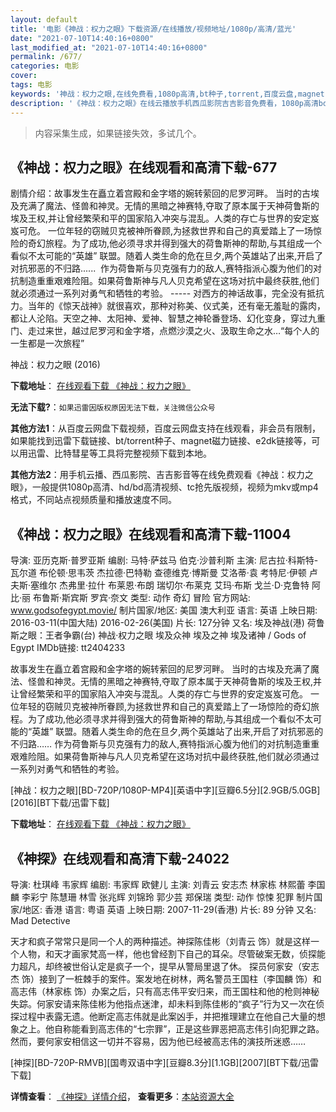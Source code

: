 ```yaml
---
layout: default
title: '电影《神战：权力之眼》下载资源/在线播放/视频地址/1080p/高清/蓝光'
date: "2021-07-10T14:40:16+0800"
last_modified_at: "2021-07-10T14:40:16+0800"
permalink: /677/
categories: 电影
cover:
tags: 电影
keywords: '神战：权力之眼,在线免费看,1080p高清,bt种子,torrent,百度云盘,magnet,磁力链,迅雷下载资源'
description: '《神战：权力之眼》在线云播放手机西瓜影院吉吉影音免费看，1080p高清bd/hd未删减完整版和tc抢先枪版，mkv/mp4格式，附带bt/torrent种子、magnet/磁力链、百度云盘、网盘资源迅雷下载链接'
---
```


>内容采集生成，如果链接失效，多试几个。


## 《神战：权力之眼》在线观看和高清下载-677

剧情介绍：故事发生在矗立着宫殿和金字塔的婉转萦回的尼罗河畔。 当时的古埃及充满了魔法、怪兽和神灵。无情的黑暗之神赛特,夺取了原本属于天神荷鲁斯的埃及王权,并让曾经繁荣和平的国家陷入冲突与混乱。人类的存亡与世界的安定岌岌可危。 一位年轻的窃贼贝克被神所眷顾,为拯救世界和自己的真爱踏上了一场惊险的奇幻旅程。为了成功,他必须寻求并得到强大的荷鲁斯神的帮助,与其组成一个看似不太可能的“英雄” 联盟。随着人类生命的危在旦夕,两个英雄站了出来,开启了对抗邪恶的不归路......  作为荷鲁斯与贝克强有力的敌人,赛特指派心腹为他们的对抗制造重重艰难险阻。如果荷鲁斯神与凡人贝克希望在这场对抗中最终获胜,他们就必须通过一系列对勇气和牺牲的考验。 ----- 对西方的神话故事，完全没有抵抗力。当年的《惊天战神》就很喜欢，那种对称美、仪式美，还有毫无羞耻的露肉，都让人沦陷。天空之神、太阳神、爱神、智慧之神轮番登场、幻化变身，穿过九重门、走过来世，越过尼罗河和金字塔，点燃沙漠之火、汲取生命之水…“每个人的一生都是一次旅程”


神战：权力之眼 (2016)

**下载地址**： [在线观看下载 《神战：权力之眼》](https://www.btbtdy.me/btdy/dy2442.html) 


**无法下载?**：`如果迅雷因版权原因无法下载，关注微信公众号 `

**其他方法1**：从百度云网盘下载视频，百度云网盘支持在线观看，非会员有限制，如果能找到迅雷下载链接、bt/torrent种子、magnet磁力链接、e2dk链接等，可以用迅雷、比特彗星等工具将完整视频下载到本地。

**其他方法2**：用手机云播、西瓜影院、吉吉影音等在线免费观看《神战：权力之眼》，一般提供1080p高清、hd/bd高清视频、tc抢先版视频，视频为mkv或mp4格式，不同站点视频质量和播放速度不同。


## 《神战：权力之眼》在线观看和高清下载-11004

导演: 亚历克斯·普罗亚斯 编剧: 马特·萨兹马 伯克·沙普利斯 主演: 尼古拉·科斯特-瓦尔道 布伦顿·思韦茨 杰拉德·巴特勒 查德维克·博斯曼 艾洛蒂·袁 考特尼·伊顿 卢夫斯·塞维尔 杰弗里·拉什 布莱恩·布朗 瑞切尔·布莱克 艾玛·布斯 戈兰·D·克鲁特 阿比·丽 布鲁斯·斯宾斯 罗宾·奈文 类型: 动作 奇幻 冒险 官方网站: www.godsofegypt.movie/ 制片国家/地区: 美国 澳大利亚 语言: 英语 上映日期: 2016-03-11(中国大陆) 2016-02-26(美国) 片长: 127分钟 又名: 埃及神战(港) 荷鲁斯之眼：王者争霸(台) 神战·权力之眼 埃及众神 埃及之神 埃及诸神 / Gods of Egypt IMDb链接: tt2404233

故事发生在矗立着宫殿和金字塔的婉转萦回的尼罗河畔。 当时的古埃及充满了魔法、怪兽和神灵。无情的黑暗之神赛特,夺取了原本属于天神荷鲁斯的埃及王权,并让曾经繁荣和平的国家陷入冲突与混乱。人类的存亡与世界的安定岌岌可危。 一位年轻的窃贼贝克被神所眷顾,为拯救世界和自己的真爱踏上了一场惊险的奇幻旅程。为了成功,他必须寻求并得到强大的荷鲁斯神的帮助,与其组成一个看似不太可能的“英雄” 联盟。随着人类生命的危在旦夕,两个英雄站了出来,开启了对抗邪恶的不归路…… 作为荷鲁斯与贝克强有力的敌人,赛特指派心腹为他们的对抗制造重重艰难险阻。如果荷鲁斯神与凡人贝克希望在这场对抗中最终获胜,他们就必须通过一系列对勇气和牺牲的考验。


[神战：权力之眼][BD-720P/1080P-MP4][英语中字][豆瓣6.5分][2.9GB/5.0GB][2016][BT下载/迅雷下载]

**下载地址**： [在线观看下载 《神战：权力之眼》](https://www.btdx8.com/torrent/gods_of_egypt_2016.html) 


## 《神探》在线观看和高清下载-24022

导演: 杜琪峰 韦家辉 编剧: 韦家辉 欧健儿 主演: 刘青云 安志杰 林家栋 林熙蕾 李国麟 李彩宁 陈慧珊 林雪 张兆辉 刘锦玲 郭少芸 郑保瑞 类型: 动作 惊悚 犯罪 制片国家/地区: 香港 语言: 粤语 英语 上映日期: 2007-11-29(香港) 片长: 89 分钟 又名: Mad Detective

天才和疯子常常只是同一个人的两种描述。神探陈佳彬（刘青云 饰）就是这样一个人物，和天才画家梵高一样，他也曾经割下自己的耳朵。尽管破案无数，侦探能力超凡，却终被世俗认定是疯子一个，提早从警局里退了休。 探员何家安（安志杰 饰）接到了一桩棘手的案件。案发地在树林，两名警员王国柱（李国麟 饰）和高志伟（林家栋 饰）办案之后，只有高志伟平安归来，而王国柱和他的枪则神秘失踪。何家安请来陈佳彬为他指点迷津，却未料到陈佳彬的“疯子”行为又一次在侦探过程中表露无遗。他断定高志伟就是此案凶手，并把推理建立在他自己大量的想象之上。他自称能看到高志伟的“七宗罪”，正是这些罪恶把高志伟引向犯罪之路。然而，要何家安相信这一切并不容易，因为他已经被高志伟的演技所迷惑……


[神探][BD-720P-RMVB][国粤双语中字][豆瓣8.3分][1.1GB][2007][BT下载/迅雷下载]

**详情查看**： [《神探》详情介绍](/movie/24022/)， **查看更多**：[本站资源大全](/movie/t/all/)

